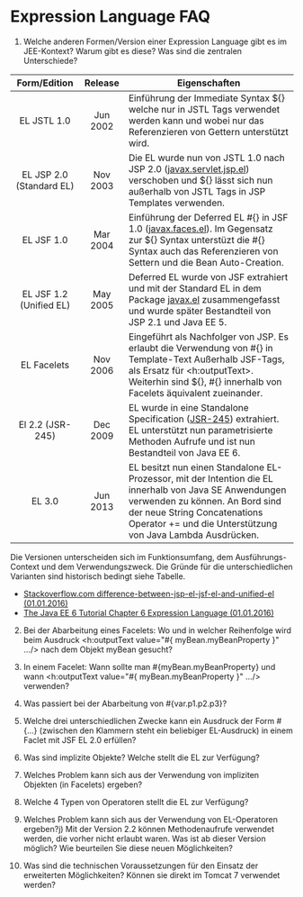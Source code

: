 # Expression Language FAQ

1. Welche anderen Formen/Version einer Expression Language gibt es im JEE-Kontext? Warum gibt es diese?
Was sind die zentralen Unterschiede?

| Form/Edition | Release  | Eigenschaften                     |
|:------------:|:--------:|-----------------------------------|
| EL JSTL 1.0 |Jun 2002 | Einführung der Immediate Syntax ${} welche nur in JSTL Tags verwendet werden kann und wobei nur das Referenzieren von Gettern unterstützt wird.|
| EL JSP 2.0 (Standard EL) | Nov 2003  | Die EL wurde nun von JSTL 1.0 nach JSP 2.0 ([javax.servlet.jsp.el](http://docs.oracle.com/javaee/5/api/javax/servlet/jsp/el/package-summary.html)) verschoben und ${} lässt sich nun außerhalb von JSTL Tags in JSP Templates verwenden.|
| EL JSF 1.0 | Mar 2004 | Einführung der Deferred EL #{} in JSF 1.0 ([javax.faces.el](http://docs.oracle.com/javaee/5/api/javax/faces/el/package-summary.html)). Im Gegensatz zur ${} Syntax unterstüzt die #{} Syntax auch das Referenzieren von Settern und die Bean Auto-Creation.|
| EL JSF 1.2 (Unified EL) | May 2005 | Deferred EL wurde von JSF extrahiert und mit der Standard EL in dem Package [javax.el](http://docs.oracle.com/javaee/5/api/javax/el/package-summary.html) zusammengefasst und wurde später Bestandteil von JSP 2.1 und Java EE 5.|
| EL Facelets | Nov 2006 | Eingeführt als Nachfolger von JSP. Es erlaubt die Verwendung von #{} in Template-Text Außerhalb JSF-Tags, als Ersatz für <h:outputText>. Weiterhin sind ${}, #{} innerhalb von Facelets äquivalent zueinander.|
| El 2.2 (JSR-245) | Dec 2009 | EL wurde in eine Standalone Specification ([JSR-245](https://jcp.org/en/jsr/detail?id=245)) extrahiert. EL unterstützt nun parametrisierte Methoden Aufrufe und ist nun Bestandteil von Java EE 6.|
| EL 3.0 | Jun 2013 | EL besitzt nun einen Standalone EL-Prozessor, mit der Intention die EL innerhalb von Java SE Anwendungen verwenden zu können. An Bord sind der neue String Concatenations Operator += und die Unterstützung von Java Lambda Ausdrücken. |

Die Versionen unterscheiden sich im Funktionsumfang, dem Ausführungs-Context und dem Verwendungszweck.
Die Gründe für die unterschiedlichen Varianten sind historisch bedingt siehe Tabelle.

- [Stackoverflow.com difference-between-jsp-el-jsf-el-and-unified-el (01.01.2016)](http://stackoverflow.com/questions/4812755/difference-between-jsp-el-jsf-el-and-unified-el)
- [The Java EE 6 Tutorial Chapter 6 Expression Language (01.01.2016)](http://docs.oracle.com/javaee/6/tutorial/doc/gjddd.html)

2. Bei der Abarbeitung eines Facelets: Wo und in welcher Reihenfolge wird beim
Ausdruck <h:outputText value="#{ myBean.myBeanProperty }" .../> nach dem Objekt myBean gesucht?

3. In einem Facelet: Wann sollte man #{myBean.myBeanProperty} und wann
<h:outputText value="#{ myBean.myBeanProperty }" .../> verwenden?

4. Was passiert bei der Abarbeitung von #{var.p1.p2.p3}?

5. Welche drei unterschiedlichen Zwecke kann ein Ausdruck der Form #{...} (zwischen
   den Klammern steht ein beliebiger EL-Ausdruck) in einem Faclet mit JSF EL 2.0
   erfüllen?

6. Was sind implizite Objekte? Welche stellt die EL zur Verfügung?

7. Welches Problem kann sich aus der Verwendung von impliziten Objekten (in Facelets)
   ergeben?

8. Welche 4 Typen von Operatoren stellt die EL zur Verfügung?

9. Welches Problem kann sich aus der Verwendung von EL-Operatoren ergeben?j)
   Mit der Version 2.2 können Methodenaufrufe verwendet werden, die vorher nicht
   erlaubt waren. Was ist ab dieser Version möglich? Wie beurteilen Sie diese neuen
   Möglichkeiten?

10. Was sind die technischen Voraussetzungen für den Einsatz der erweiterten
   Möglichkeiten? Können sie direkt im Tomcat 7 verwendet werden?
